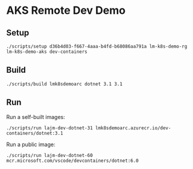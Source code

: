 # AKS Remote Dev Demo

## Setup

```
./scripts/setup d36b4d03-f667-4aaa-b4fd-b68086aa791a lm-k8s-demo-rg lm-k8s-demo-aks dev-containers
```

## Build

```
./scripts/build lmk8sdemoarc dotnet 3.1 3.1
```

## Run

Run a self-built images:

```
./scripts/run lajm-dev-dotnet-31 lmk8sdemoarc.azurecr.io/dev-containers/dotnet:3.1
```

Run a public image:

```
./scripts/run lajm-dev-dotnet-60 mcr.microsoft.com/vscode/devcontainers/dotnet:6.0
```